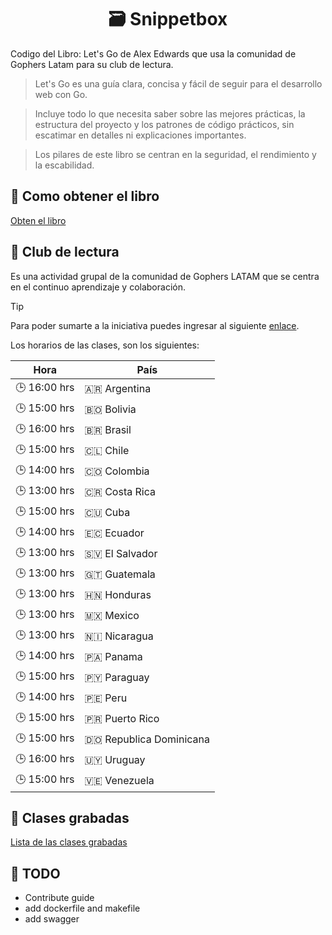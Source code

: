 <h1 align="center">🗃️ Snippetbox</h1>

Codigo del Libro: Let's Go de Alex Edwards que usa la comunidad de Gophers Latam para su club de lectura.

> Let's Go es una guía clara, concisa y fácil de seguir para el desarrollo web con Go.

> Incluye todo lo que necesita saber sobre las mejores prácticas, la estructura del proyecto y los patrones de código prácticos, sin escatimar en detalles ni explicaciones importantes.

> Los pilares de este libro se centran en la seguridad, el rendimiento y la escabilidad.

## 🤔 Como obtener el libro

[Obten el libro](https://lets-go.alexedwards.net/)

## 📖 Club de lectura

Es una actividad grupal de la comunidad de Gophers LATAM que se centra en el continuo aprendizaje y colaboración.

> [!TIP]
> Para poder sumarte a la iniciativa puedes ingresar al siguiente [enlace](https://discord.gg/pcKcpn43?event=1257519803724468305).

Los horarios de las clases, son los siguientes:

| Hora         | País                    |
| ------------ | ----------------------- |
| 🕒 16:00 hrs | 🇦🇷 Argentina            |
| 🕒 15:00 hrs | 🇧🇴 Bolivia              |
| 🕒 16:00 hrs | 🇧🇷 Brasil               |
| 🕒 15:00 hrs | 🇨🇱 Chile                |
| 🕒 14:00 hrs | 🇨🇴 Colombia             |
| 🕒 13:00 hrs | 🇨🇷 Costa Rica           |
| 🕒 15:00 hrs | 🇨🇺 Cuba                 |
| 🕒 14:00 hrs | 🇪🇨 Ecuador              |
| 🕒 13:00 hrs | 🇸🇻 El Salvador          |
| 🕒 13:00 hrs | 🇬🇹 Guatemala            |
| 🕒 13:00 hrs | 🇭🇳 Honduras             |
| 🕒 13:00 hrs | 🇲🇽 Mexico               |
| 🕒 13:00 hrs | 🇳🇮 Nicaragua            |
| 🕒 14:00 hrs | 🇵🇦 Panama               |
| 🕒 15:00 hrs | 🇵🇾 Paraguay             |
| 🕒 14:00 hrs | 🇵🇪 Peru                 |
| 🕒 15:00 hrs | 🇵🇷 Puerto Rico          |
| 🕒 15:00 hrs | 🇩🇴 Republica Dominicana |
| 🕒 16:00 hrs | 🇺🇾 Uruguay              |
| 🕒 15:00 hrs | 🇻🇪 Venezuela            |

## 🥷 Clases grabadas

[Lista de las clases grabadas](https://docs.google.com/document/d/1ZG9CYJT22PlVw2ZsKbejs6ALCZYN1H0-en6BylZDCHU/edit?usp=sharing)


## 📒 TODO 

* Contribute guide
* add dockerfile and makefile
* add swagger
